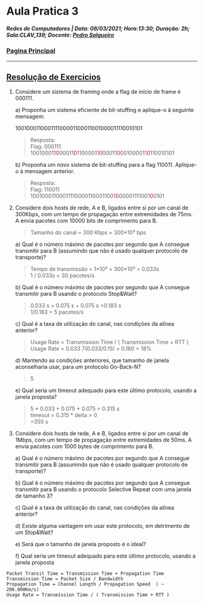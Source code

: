 # Aula Pratica 3   
##### *Redes de Computadores* | **Data:** 08/03/2021; **Hora**:13:30; **Duração**: 2h; **Sala**:CLAV_139; **Docente**: [Pedro Salgueiro](../#docentes)  
### [Pagina Principal](../)
 ---    
## [Resolução de Exercicios](https://www.moodle.uevora.pt/2122/mod/page/view.php?id=51550)

1. Considere um sistema de framing onde a flag de início de frame é 000111. 

    a) Proponha um sistema eficiente de bit-stuffing e aplique-o à seguinte mensagem:

    100100011000111100001100011001000011110010101  
    >Resposta:   
    Flag: 000111.  
    100100011<span class="red">0</span>00011<span class="red">0</span>11000011<span class="red">0</span>00011<span class="red">0</span>001000011<span class="red">0</span>110010101

    

    b) Proponha um novo sistema de bit-stuffing para a flag 110011. Aplique-o à mensagem anterior.  
    > Resposta:   
    Flag: 110011  
    100100011000111100001100011001<span class="red">0</span>00001111001<span class="red">0</span>0101  

2. Considere dois hosts de rede, A e B, ligados entre si por um canal de 300Kbps, com um tempo de propagação entre extremidades de 75ms. A envia pacotes com 10000 bits de comprimento para B.  
    > Tamanho do canal = 300 Kbps = 300\*10³ bps  

    

    a) Qual é o número máximo de pacotes por segundo que A consegue transmitir para B (assumindo que não é usado qualquer protocolo de transporte)?  
    >   Tempo de transmissão = 1\*10³ = 300\*10³ = 0.033s  
    1 / 0.033s = 30 pacotes/s  

    b) Qual é o número máximo de pacotes por segundo que A consegue transmitir para B usando o protocolo Stop&Wait?
    > 0.033 s + 0.075 s + 0.075 s =0.183 s  
    1/0.183 = 5 pacotes/s

    c) Qual é a taxa de utilização do canal, nas condições da alínea anterior?  
    > Usage Rate = Transmission Time / ( Transmission Time + RTT )  
    Usage Rate = 0.033 7(0.033/0.15) = 0.180 = 18%

    d) Mantendo as condições anteriores, que tamanho de janela aconselharia usar, para um protocolo Go-Back-N?  
    > 5

    e) Qual seria um timeout adequado para este último protocolo, usando a janela proposta?  
    > 5 \* 0.033 + 0.075 + 0.075 = 0.315 s  
    timeout = 0.315 * delta  > 0  
    =350 s


3. Considere dois hosts de rede, A e B, ligados entre si por um canal de 1Mbps, com um tempo de propagação entre extremidades de 50ms. A envia pacotes com 1000 bytes de comprimento para B.

    a) Qual é o número máximo de pacotes por segundo que A consegue transmitir para B (assumindo que não é usado qualquer protocolo de transporte)?

    b) Qual é o número máximo de pacotes por segundo que A consegue transmitir para B usando o protocolo Selective Repeat com uma janela de tamanho 3?

    c) Qual é a taxa de utilização do canal, nas condições da alínea anterior?

    d) Existe alguma vantagem em usar este protocolo, em detrimento de um Stop&Wait?
 
    e) Será que o tamanho de janela proposto é o ideal?

    f) Qual seria um timeout adequado para este último protocolo, usando a janela proposta   


``` 
Packet Transit Time = Transmission Time + Propagation Time
Transmission Time = Packet Size / Bandwidth
Propagation Time = Channel Length / Propagation Speed  ( ~ 200.000Km/s)
Usage Rate = Transmission Time / ( Transmission Time + RTT )
 ```  
 <style>
     .red{
         color: red;
     }
    .markdown-body blockquote {
        background:rgb(140 143 147 / 17%);
        padding: 0 1em;
        padding: 0 1em;
        color: #000000;
        border-left: 0.25em solid #007fff;
    }   
 </style>